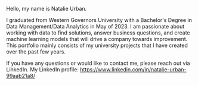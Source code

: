 Hello, my name is Natalie Urban. 

I graduated from Western Governors University with a Bachelor's Degree in Data Management/Data Analytics in May of 2023. I am passionate about working with data to find solutions, answer business questions, and create machine learning models that will drive a company towards improvement. This portfolio mainly consists of my university projects that I have created over the past few years. 

If you have any questions or would like to contact me, please reach out via LinkedIn. 
My LinkedIn profile: https://www.linkedin.com/in/natalie-urban-99aab21a8/ 


<!---
natalieurban13/natalieurban13 is a ✨ special ✨ repository because its `README.md` (this file) appears on your GitHub profile.
You can click the Preview link to take a look at your changes.
--->
